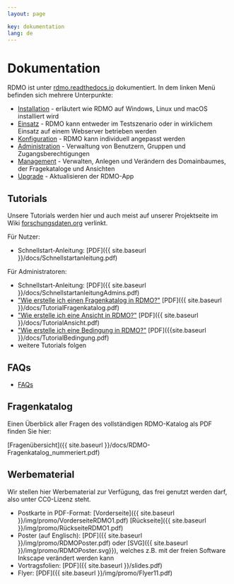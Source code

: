 ```yaml
---
layout: page

key: dokumentation
lang: de
---
```


Dokumentation
=============

RDMO ist unter [rdmo.readthedocs.io](http://rdmo.readthedocs.io/de/latest) dokumentiert. In dem linken Menü befinden sich mehrere Unterpunkte:

* [Installation](http://rdmo.readthedocs.io/de/latest/installation/index.html) - erläutert wie RDMO auf Windows, Linux und macOS installiert wird
* [Einsatz](http://rdmo.readthedocs.io/de/latest/deployment/index.html) - RDMO kann entweder im Testszenario oder in wirklichem Einsatz auf einem Webserver betrieben werden
* [Konfiguration](http://rdmo.readthedocs.io/de/latest/configuration/index.html) - RDMO kann individuell angepasst werden
* [Administration](http://rdmo.readthedocs.io/de/latest/administration/index.html) - Verwaltung von Benutzern, Gruppen und Zugangsberechtigungen
* [Management](http://rdmo.readthedocs.io/de/latest/management/index.html) - Verwalten, Anlegen und Verändern des Domainbaumes, der Fragekataloge und Ansichten
* [Upgrade](http://rdmo.readthedocs.io/de/latest/upgrade/index.html) - Aktualisieren der RDMO-App

Tutorials
---------

Unsere Tutorials werden hier und auch meist auf unserer Projektseite im Wiki [forschungsdaten.org](http://forschungsdaten.org/index.php/RDMO) verlinkt.

Für Nutzer:

* Schnellstart-Anleitung: [PDF]({{ site.baseurl }}/docs/Schnellstartanleitung.pdf)

Für Administratoren:

* Schnellstart-Anleitung: [PDF]({{ site.baseurl }}/docs/SchnellstartanleitungAdmins.pdf)
* ["Wie erstelle ich einen Fragenkatalog in RDMO?"](http://www.forschungsdaten.org/index.php/Katalog_erstellen) [PDF]({{ site.baseurl }}/docs/TutorialFragenkatalog.pdf)
* ["Wie erstelle ich eine Ansicht in RDMO?"](http://www.forschungsdaten.org/index.php/Ansicht_erstellen) [PDF]({{ site.baseurl }}/docs/TutorialAnsicht.pdf)
* ["Wie erstelle ich eine Bedingung in RDMO?"](http://www.forschungsdaten.org/index.php/Bedingung_erstellen) [PDF]({{site.baseurl }}/docs/TutorialBedingung.pdf)
* weitere Tutorials folgen

FAQs
----

* [FAQs](http://www.forschungsdaten.org/index.php/FAQs)

Fragenkatalog
-------------

Einen Überblick aller Fragen des vollständigen RDMO-Katalog als PDF finden Sie hier:

[Fragenübersicht]({{ site.baseurl }}/docs/RDMO-Fragenkatalog_nummeriert.pdf)


Werbematerial
-------------

Wir stellen hier Werbematerial zur Verfügung, das frei genutzt werden darf, also unter CC0-Lizenz steht.

* Postkarte in PDF-Format: [Vorderseite]({{ site.baseurl }}/img/promo/VorderseiteRDMO1.pdf) [Rückseite]({{ site.baseurl }}/img/promo/RückseiteRDMO1.pdf)
* Poster (auf Englisch): [PDF]({{ site.baseurl }}/img/promo/RDMOPoster.pdf) oder [SVG]({{ site.baseurl }}/img/promo/RDMOPoster.svg}}), welches z.B. mit der freien Software Inkscape verändert werden kann 
* Vortragsfolien: [PDF]({{ site.baseurl }}/slides.pdf)
* Flyer: [PDF]({{ site.baseurl }}/img/promo/Flyer11.pdf) 
